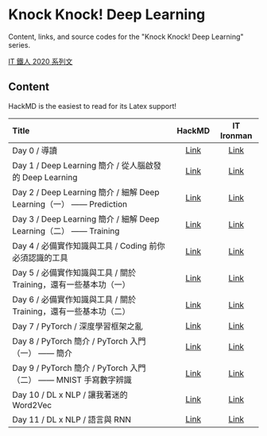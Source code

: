 # Knock Knock! Deep Learning

Content, links, and source codes for the "Knock Knock! Deep Learning" series.

[IT 鐵人 2020 系列文](https://ithelp.ithome.com.tw/users/20130687/ironman/3761)

## Content

HackMD is the easiest to read for its Latex support!

|Title|HackMD|IT Ironman|
|:-|:-:|:-:|
|Day 0 / 導讀|[Link](https://hackmd.io/@pyliao/knockknockdl-day0)|[Link](https://ithelp.ithome.com.tw/articles/10237004)|
|Day 1 / Deep Learning 簡介 / 從人腦啟發的 Deep Learning|[Link](https://hackmd.io/@pyliao/knockknockdl-day1)|[Link](https://ithelp.ithome.com.tw/articles/10237540)|
|Day 2 / Deep Learning 簡介 / 細解 Deep Learning（一） —— Prediction|[Link](https://hackmd.io/@pyliao/knockknockdl-day2)|[Link](https://ithelp.ithome.com.tw/articles/10238304)|
|Day 3 / Deep Learning 簡介 / 細解 Deep Learning（二） —— Training|[Link](https://hackmd.io/@pyliao/knockknockdl-day3)|[Link](https://ithelp.ithome.com.tw/articles/10239048)|
|Day 4 / 必備實作知識與工具 / Coding 前你必須認識的工具|[Link](https://hackmd.io/@pyliao/knockknockdl-day4)|[Link](https://ithelp.ithome.com.tw/articles/10239737)|
|Day 5 / 必備實作知識與工具 / 關於 Training，還有一些基本功（一）|[Link](https://hackmd.io/@pyliao/knockknockdl-day5)|[Link](https://ithelp.ithome.com.tw/articles/10240556)|
|Day 6 / 必備實作知識與工具 / 關於 Training，還有一些基本功（二）|[Link](https://hackmd.io/@pyliao/knockknockdl-day6)|[Link](https://ithelp.ithome.com.tw/articles/10241205)|
|Day 7 / PyTorch / 深度學習框架之亂|[Link](https://hackmd.io/@pyliao/knockknockdl-day7)|[Link](https://ithelp.ithome.com.tw/articles/10241809)|
|Day 8 / PyTorch 簡介 / PyTorch 入門（一） —— 簡介|[Link](https://hackmd.io/@pyliao/knockknockdl-day8)|[Link](https://ithelp.ithome.com.tw/articles/10242468)|
|Day 9 / PyTorch 簡介 / PyTorch 入門（二） —— MNIST 手寫數字辨識|[Link](https://hackmd.io/@pyliao/knockknockdl-day9)|[Link](https://ithelp.ithome.com.tw/articles/10243145)|
|Day 10 / DL x NLP / 讓我著迷的 Word2Vec|[Link](https://hackmd.io/@pyliao/knockknockdl-day10)|[Link](https://ithelp.ithome.com.tw/articles/10243725)|
|Day 11 / DL x NLP / 語言與 RNN|[Link](https://hackmd.io/@pyliao/knockknockdl-day11)|[Link](https://ithelp.ithome.com.tw/articles/10244308)|

